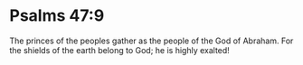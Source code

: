 # Psalms 47:9

The princes of the peoples gather as the people of the God of Abraham. For the shields of the earth belong to God; he is highly exalted!

